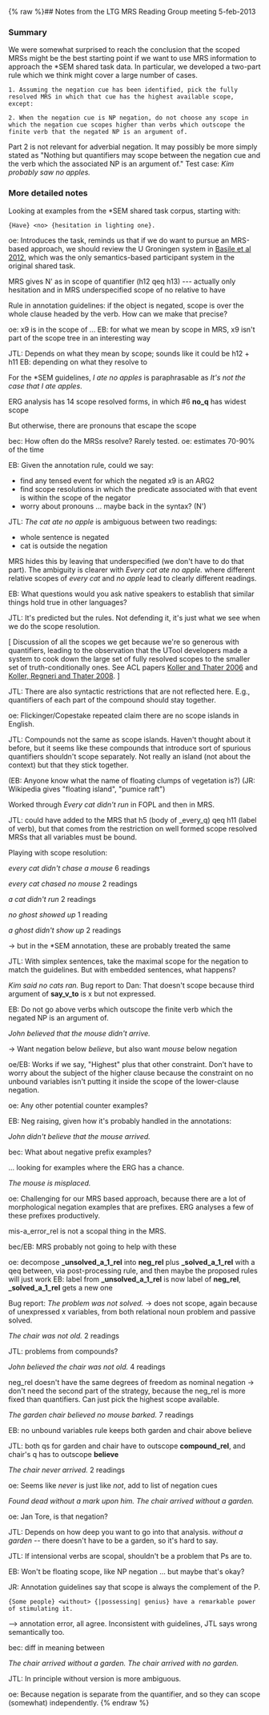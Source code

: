 {% raw %}## Notes from the LTG MRS Reading Group meeting 5-feb-2013

### Summary

We were somewhat surprised to reach the conclusion that the scoped MRSs
might be the best starting point if we want to use MRS information to
approach the \*SEM shared task data. In particular, we developed a
two-part rule which we think might cover a large number of cases.

    1. Assuming the negation cue has been identified, pick the fully resolved MRS in which that cue has the highest available scope, except:
    
    2. When the negation cue is NP negation, do not choose any scope in which the negation cue scopes higher than verbs which outscope the finite verb that the negated NP is an argument of.

Part 2 is not relevant for adverbial negation. It may possibly be more
simply stated as "Nothing but quantifiers may scope between the negation
cue and the verb which the associated NP is an argument of." Test case:
*Kim probably saw no apples.*

### More detailed notes

Looking at examples from the \*SEM shared task corpus, starting with:

    {Have} <no> {hesitation in lighting one}.

oe: Introduces the task, reminds us that if we do want to pursue an
MRS-based approach, we should review the U Groningen system in [Basile
et al 2012](http://www.aclweb.org/anthology/S/S12/S12-1040.pdf), which
was the only semantics-based participant system in the original shared
task.

MRS gives N' as in scope of quantifier (h12 qeq h13) --- actually only
hesitation and in MRS underspecified scope of no relative to have

Rule in annotation guidelines: if the object is negated, scope is over
the whole clause headed by the verb. How can we make that precise?

oe: x9 is in the scope of ... EB: for what we mean by scope in MRS, x9
isn't part of the scope tree in an interesting way

JTL: Depends on what they mean by scope; sounds like it could be h12 +
h11 EB: depending on what they resolve to

For the \*SEM guidelines, *I ate no apples* is paraphrasable as *It's
not the case that I ate apples*.

ERG analysis has 14 scope resolved forms, in which \#6 **no\_q** has
widest scope

But otherwise, there are pronouns that escape the scope

bec: How often do the MRSs resolve? Rarely tested. oe: estimates 70-90%
of the time

EB: Given the annotation rule, could we say:

- find any tensed event for which the negated x9 is an ARG2
- find scope resolutions in which the predicate associated with that
event is within the scope of the negator
- worry about pronouns ... maybe back in the syntax? (N')

JTL: *The cat ate no apple* is ambiguous between two readings:

- whole sentence is negated
- cat is outside the negation

MRS hides this by leaving that underspecified (we don't have to do that
part). The ambiguity is clearer with *Every cat ate no apple.* where
different relative scopes of *every cat* and *no apple* lead to clearly
different readings.

EB: What questions would you ask native speakers to establish that
similar things hold true in other languages?

JTL: It's predicted but the rules. Not defending it, it's just what we
see when we do the scope resolution.

\[ Discussion of all the scopes we get because we're so generous with
quantifiers, leading to the observation that the UTool developers made a
system to cook down the large set of fully resolved scopes to the
smaller set of truth-conditionally ones. See ACL papers [Koller and
Thater 2006](http://www.aclweb.org/anthology/P/P06/P06-1052.pdf) and
[Koller, Regneri and Thater
2008](http://www.aclweb.org/anthology/P/P08/P08-1026.pdf). \]

JTL: There are also syntactic restrictions that are not reflected here.
E.g., quantifiers of each part of the compound should stay together.

oe: Flickinger/Copestake repeated claim there are no scope islands in
English.

JTL: Compounds not the same as scope islands. Haven't thought about it
before, but it seems like these compounds that introduce sort of
spurious quantifiers shouldn't scope separately. Not really an island
(not about the context) but that they stick together.

(EB: Anyone know what the name of floating clumps of vegetation is?)
(JR: Wikipedia gives "floating island", "pumice raft")

Worked through *Every cat didn't run* in FOPL and then in MRS.

JTL: could have added to the MRS that h5 (body of \_every\_q) qeq h11
(label of verb), but that comes from the restriction on well formed
scope resolved MRSs that all variables must be bound.

Playing with scope resolution:

*every cat didn't chase a mouse* 6 readings

*every cat chased no mouse* 2 readings

*a cat didn't run* 2 readings

*no ghost showed up* 1 reading

*a ghost didn't show up* 2 readings

-&gt; but in the \*SEM annotation, these are probably treated the same

JTL: With simplex sentences, take the maximal scope for the negation to
match the guidelines. But with embedded sentences, what happens?

*Kim said no cats ran.* Bug report to Dan: That doesn't scope because
third argument of **say\_v\_to** is x but not expressed.

EB: Do not go above verbs which outscope the finite verb which the
negated NP is an argument of.

*John believed that the mouse didn't arrive.*

-&gt; Want negation below *believe*, but also want *mouse* below
negation

oe/EB: Works if we say, "Highest" plus that other constraint. Don't have
to worry about the subject of the higher clause because the constraint
on no unbound variables isn't putting it inside the scope of the
lower-clause negation.

oe: Any other potential counter examples?

EB: Neg raising, given how it's probably handled in the annotations:

*John didn't believe that the mouse arrived.*

bec: What about negative prefix examples?

... looking for examples where the ERG has a chance.

*The mouse is misplaced.*

oe: Challenging for our MRS based approach, because there are a lot of
morphological negation examples that are prefixes. ERG analyses a few of
these prefixes productively.

mis-a\_error\_rel is not a scopal thing in the MRS.

bec/EB: MRS probably not going to help with these

oe: decompose **\_unsolved\_a\_1\_rel** into **neg\_rel** plus
**\_solved\_a\_1\_rel** with a qeq between, via post-processing rule,
and then maybe the proposed rules will just work EB: label from
**\_unsolved\_a\_1\_rel** is now label of **neg\_rel**,
**\_solved\_a\_1\_rel** gets a new one

Bug report: *The problem was not solved.* -&gt; does not scope, again
because of unexpressed x variables, from both relational noun problem
and passive solved.

*The chair was not old.* 2 readings

JTL: problems from compounds?

*John believed the chair was not old.* 4 readings

neg\_rel doesn't have the same degrees of freedom as nominal negation
-&gt; don't need the second part of the strategy, because the neg\_rel
is more fixed than quantifiers. Can just pick the highest scope
available.

*The garden chair believed no mouse barked.* 7 readings

EB: no unbound variables rule keeps both garden and chair above believe

JTL: both qs for garden and chair have to outscope **compound\_rel**,
and chair's q has to outscope **believe**

*The chair never arrived.* 2 readings

oe: Seems like *never* is just like *not*, add to list of negation cues

*Found dead without a mark upon him.* *The chair arrived without a
garden.*

oe: Jan Tore, is that negation?

JTL: Depends on how deep you want to go into that analysis. *without a
garden* -- there doesn't have to be a garden, so it's hard to say.

JTL: If intensional verbs are scopal, shouldn't be a problem that Ps are
to.

EB: Won't be floating scope, like NP negation ... but maybe that's okay?

JR: Annotation guidelines say that scope is always the complement of the
P.

    {Some people} <without> {|possessing| genius} have a remarkable power of stimulating it.

--&gt; annotation error, all agree. Inconsistent with guidelines, JTL
says wrong semantically too.

bec: diff in meaning between

*The chair arrived without a garden.* *The chair arrived with no
garden.*

JTL: In principle without version is more ambiguous.

oe: Because negation is separate from the quantifier, and so they can
scope (somewhat) independently.
<update date omitted for speed>{% endraw %}